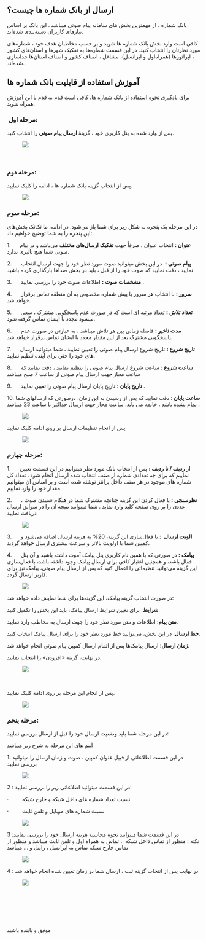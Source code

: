 <h2>ارسال از بانک شماره ها چیست؟</h2><p>بانک شماره ، از مهمترین بخش های سامانه پیام صوتی میباشد . این بانک بر اساس نیازهای کاربران دسته‌بندی شده‌اند.</p><p>کافی است وارد بخش بانک شماره ها شوید و بر حسب مخاطبان هدف خود ، شماره‌های مورد نظرتان را انتخاب کنید. در این قسمت شماره‌ها به تفکیک شهرها و استان‌های کشور ، اپراتورها (همراه‌اول و ایرانسل)، مشاغل ، اصناف کشور و اصناف استان‌ها جداسازی شده‌اند.</p><h2>آموزش استفاده از قابلیت بانک شماره ها</h2><p>برای یادگیری نحوه استفاده از بانک شماره ها، کافی است قدم به قدم با این آموزش همراه شوید.</p><h3>&nbsp;<strong>مرحله اول:</strong></h3><p>پس از وارد شده به پنل کاربری خود ، گزینۀ&nbsp;<strong>ارسال پیام صوتی</strong>&nbsp;را انتخاب کنید.</p><figure class="image"><img src="http://portal.avanak.ir/Content/AceAdmin/help/e666ed2dc40a4b6c89c9f3f9edb75aac.bmp"></figure><p>&nbsp;</p><h3><strong>مرحله دوم:</strong></h3><p>پس از انتخاب گزینه بانک شماره ها ، ادامه را کلیک نمایید.</p><figure class="image"><img src="http://portal.avanak.ir/Content/AceAdmin/help/e990d2b8d40e4260bc3a5adffceb18b7.png"></figure><h3><strong>مرحله سوم:</strong></h3><p>در این مرحله یک پنجره‌ به شکل زیر برای شما باز می‌شود. در ادامه، ما تک‌تک بخش‌های این پنجره را به شما توضیح خواهیم داد:</p><p>1.&nbsp;&nbsp;&nbsp;&nbsp;&nbsp; <strong>عنوان :</strong> انتخاب عنوان ، صرفاً جهت&nbsp;<strong>تفکیک ارسال‌های مختلف</strong>&nbsp;می‌باشد و در پیام صوتی شما هیچ تاثیری ندارد.</p><p>2.&nbsp;&nbsp;&nbsp;&nbsp;&nbsp; <strong>پیام صوتی :</strong>&nbsp; در این بخش میتوانید صوت مورد نظر خود را جهت ارسال انتخاب نمایید ، دقت نمایید که صوت خود را از قبل ، باید در بخش صداها بارگذاری کرده باشید</p><p>3.&nbsp;&nbsp;&nbsp;&nbsp;&nbsp; <strong>مشخصات صوت :</strong>&nbsp;اطلاعات صوت خود را بررسی نمایید .</p><p>4.&nbsp;&nbsp;&nbsp;&nbsp;&nbsp; <strong>سرور :</strong>&nbsp;با انتخاب هر سرور با پیش شماره مخصوص به آن منطقه تماس برقرار خواهد شد.</p><p>5.&nbsp;&nbsp;&nbsp;&nbsp;&nbsp; <strong>تعداد تلاش :</strong> تعداد مرتبه ای است که در صورت عدم پاسخگویی مشترک ، سعی میشود مجدد با ایشان تماس گرفته شود.</p><p>6.&nbsp;&nbsp;&nbsp;&nbsp;&nbsp; <strong>مدت تاخیر :</strong> فاصله زمانی بین هر تلاش میباشد ، به عبارتی در صورت عدم پاسخگویی مشترک بعد از این مقدار مجدد با ایشان تماس برقرار خواهد شد.</p><p>7.&nbsp;&nbsp;&nbsp;&nbsp;&nbsp; <strong>تاریخ شروع :</strong> تاریخ شروع ارسال پیام صوتی را تعیین نمایید ، شما میتوانید ارسال های خود را حتی برای آینده تنظیم نمایید.</p><p>8.&nbsp;&nbsp;&nbsp;&nbsp;&nbsp; <strong>ساعت شروع :</strong> ساعت شروع ارسال پیام صوتی را تنظیم نمایید ، دقت نمایید که ساعت مجاز جهت ارسال پیام صوتی از ساعت 7 صبح میباشد</p><p>9.&nbsp;&nbsp;&nbsp;&nbsp;&nbsp; <strong>تاریخ پایان :</strong> تاریخ پایان ارسال پیام صوتی را تعیین نمایید .</p><p>10. <strong>ساعت پایان</strong> : دقت نمایید که پس از رسیدن به این زمان، درصورتی که ارسالهای شما تمام نشده باشد ، خاتمه می یابد، ساعت مجاز جهت ارسال حداکثر تا ساعت 23 میباشد .</p><figure class="image"><img src="http://portal.avanak.ir/Content/AceAdmin/help/3dd02e69b1354fd5b56f7ba9700f3279.png"></figure><p>پس از انجام تنظیمات ارسال بر روی ادامه کلیک نمایید</p><figure class="image"><img src="http://portal.avanak.ir/Content/AceAdmin/help/42392ffe2ae04523acd75d7beae54bff.png"></figure><h3><strong>مرحله چهارم:</strong></h3><p>1.&nbsp;&nbsp;&nbsp;&nbsp;&nbsp; <strong>از ردیف / تا ردیف :</strong> پس از انتخاب بانک مورد نظر میتوانیم در این قسمت تعیین نماییم که برای چه تعدادی شماره از صنف انتخاب شده ارسال انجام شود . تعداد کل شماره های موجود در هر صنف داخل پرانتز نوشته شده است و بر اساس آن میتوانیم مقدار خود را وارد نماییم</p><p>2.&nbsp;&nbsp;&nbsp;&nbsp;&nbsp; <strong>نظرسنجی : </strong>با فعال کردن این گزینه چنانچه مشترک شما در هنگام شنیدن صوت ، عددی را بر روی صفحه کلید وارد نماید . شما میتوانید نتیجه آن را در سوابق ارسال دریافت نمایید</p><figure class="image"><img src="https://hub.amootsoft.com/content/editor/1d391248-b057-4a60-bc49-d5560f8a28a8Picture1.png.png"></figure><p>3.&nbsp;&nbsp;&nbsp;&nbsp;&nbsp; <strong>الویت ارسال</strong>&nbsp;<strong> :</strong> با فعال‌سازی این گزینه، 20% به هزینه ارسال اضافه می‌شود و کمپین شما با اولویت بالاتر و سرعت بیشتری ارسال خواهد گردید.</p><p>4.&nbsp;&nbsp;&nbsp;&nbsp;&nbsp; <strong>پیامک :</strong> در صورتی که با همین نام کاربری پنل پیامک آموت داشته باشید و آن پنل فعال باشد، و همچنین اعتبار کافی برای ارسال پیامک وجود داشته باشد، با فعال‌سازی این گزینه می‌توانید تنظیماتی را اعمال کنید که پس از ارسال پیام صوتی، پیامک نیز برای کاربر ارسال گردد.</p><figure class="image"><img src="https://hub.amootsoft.com/content/editor/e1bd1614-b244-4f24-97ed-6a814d00bceeUntitled11 1.jpg.jpg"></figure><p>در صورت انتخاب گزینه پیامک، این گزینه‌ها برای شما نمایش داده خواهد شد:</p><p><strong>شرایط</strong>: برای تعیین شرایط ارسال پیامک، باید این بخش را تکمیل کنید.</p><p><strong>متن پیام</strong>: اطلاعات و متن مورد نظر خود را جهت ارسال به مخاطب وارد نمایید.</p><p><strong>خط ارسال</strong>: در این بخش، می‌توانید خط مورد نظر خود را برای ارسال پیامک انتخاب کنید.</p><p><strong>زمان ارسال</strong>: ارسال پیامک‌ها پس از اتمام ارسال کمپین پیام صوتی انجام خواهد شد.</p><p>در نهایت، گزینه «افزودن» را انتخاب نمایید.</p><figure class="image"><img src="https://hub.amootsoft.com/content/editor/65a2e4a0-8a66-491e-99c0-ff49360e0567image.png.png"></figure><p>&nbsp;</p><p>پس از انجام این مرحله بر روی ادامه کلیک نمایید.</p><figure class="image"><img src="http://portal.avanak.ir/Content/AceAdmin/help/45b0c83a712f4b80bc7eb1fba3c395f6.png"></figure><h3><strong>مرحله پنجم:</strong></h3><p>در این مرحله شما باید وضعیت ارسال خود را قبل از ارسال بررسی نمایید:</p><p>آیتم های این مرحله به شرح زیر میباشد</p><p>1: در این قسمت اطلاعاتی از قبیل عنوان کمپین ، صوت و زمان ارسال را میتوانید بررسی نمایید</p><figure class="image"><img src="http://portal.avanak.ir/Content/AceAdmin/help/36f9dea7645d487b8593b8fd84e69615.bmp"></figure><p>2 : در این قسمت میتوانید اطلاعاتی زیر را بررسی نمایید:</p><p>·&nbsp;&nbsp;&nbsp;&nbsp;&nbsp;&nbsp;&nbsp;&nbsp; نسبت تعداد شماره های داخل شبکه و خارج شبکه</p><p>·&nbsp;&nbsp;&nbsp;&nbsp;&nbsp;&nbsp;&nbsp;&nbsp; نسبت شماره های موبایل و تلفن ثابت</p><figure class="image"><img src="http://portal.avanak.ir/Content/AceAdmin/help/be958fd5118f40289515576b513edf07.png"></figure><p>3 :در این قسمت شما میتوانید نحوه محاسبه هزینه ارسال خود را بررسی نمایید<br>نکته : منظور از تماس داخل شبکه &nbsp;، تماس به همراه اول و تلفن ثابت میباشد و منظور از تماس خارج شبکه تماس به ایرانسل ، رایتل و ... میباشد</p><figure class="image"><img src="http://portal.avanak.ir/Content/AceAdmin/help/ca4d713f1bbe40cc8ce4dc78e44bd064.png"></figure><p>4 : در نهایت پس از انتخاب گزینه ثبت ، ارسال شما در زمان تعیین شده انجام خواهد شد&nbsp;</p><figure class="image"><img src="http://portal.avanak.ir/Content/AceAdmin/help/812590ab155543a7bb7286f5ad81f9ab.png"></figure><p>&nbsp;</p><p>&nbsp;</p><p>&nbsp;</p><p>موفق و پاینده باشید&nbsp;</p>